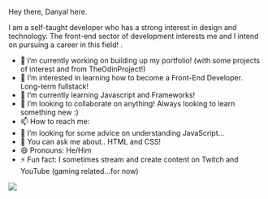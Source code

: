 Hey there, Danyal here.

I am a self-taught developer who has a strong interest in design and technology. The front-end sector of development interests me and I intend on pursuing a career in this field!
.
- 🔭 I’m currently working on building up my portfolio! (with some projects of interest and from TheOdinProject!)
- 👀 I’m interested in learning how to become a Front-End Developer. Long-term fullstack!
- 🌱 I’m currently learning Javascript and Frameworks!
- 💞️ I’m looking to collaborate on anything! Always looking to learn something new :)
- 📫 How to reach me: 
- 🤔 I’m looking for some advice on understanding JavaScript...
- 💬 You can ask me about.. HTML and CSS!
- 😄 Pronouns: He/Him
- ⚡ Fun fact: I sometimes stream and create content on Twitch and YouTube (gaming related...for now)


<img src="https://github-readme-stats.vercel.app/api?username=imRanDan&&show_icons=true&title_color=ffffff&icon_color=eae8e8&text_color=d32124&bg_color=151515">
